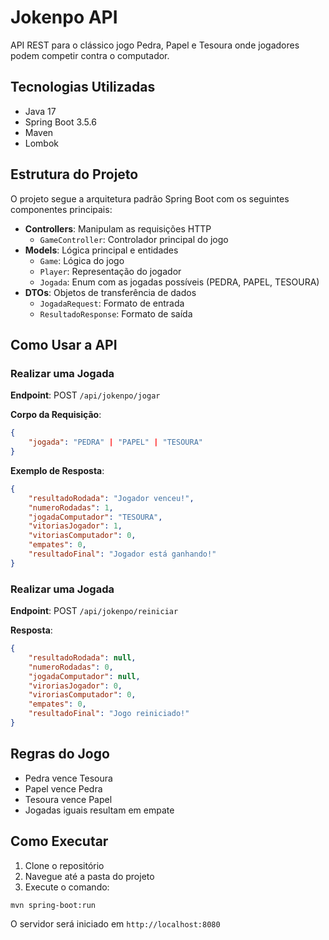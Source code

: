 # Jokenpo API

API REST para o clássico jogo Pedra, Papel e Tesoura onde jogadores podem competir contra o computador.

## Tecnologias Utilizadas

- Java 17
- Spring Boot 3.5.6
- Maven
- Lombok

## Estrutura do Projeto

O projeto segue a arquitetura padrão Spring Boot com os seguintes componentes principais:

- **Controllers**: Manipulam as requisições HTTP
  - `GameController`: Controlador principal do jogo
- **Models**: Lógica principal e entidades
  - `Game`: Lógica do jogo
  - `Player`: Representação do jogador
  - `Jogada`: Enum com as jogadas possíveis (PEDRA, PAPEL, TESOURA)
- **DTOs**: Objetos de transferência de dados
  - `JogadaRequest`: Formato de entrada
  - `ResultadoResponse`: Formato de saída

## Como Usar a API

### Realizar uma Jogada

**Endpoint**: POST `/api/jokenpo/jogar`

**Corpo da Requisição**:
```json
{
    "jogada": "PEDRA" | "PAPEL" | "TESOURA"
}
```

**Exemplo de Resposta**:
```json
{
    "resultadoRodada": "Jogador venceu!",
    "numeroRodadas": 1,
    "jogadaComputador": "TESOURA",
    "vitoriasJogador": 1,
    "vitoriasComputador": 0,
    "empates": 0,
    "resultadoFinal": "Jogador está ganhando!"
}
```

### Realizar uma Jogada

**Endpoint**: POST `/api/jokenpo/reiniciar`

**Resposta**:
```json
{
    "resultadoRodada": null,
    "numeroRodadas": 0,
    "jogadaComputador": null,
    "viroriasJogador": 0,
    "viroriasComputador": 0,
    "empates": 0,
    "resultadoFinal": "Jogo reiniciado!"
}
```

## Regras do Jogo

- Pedra vence Tesoura
- Papel vence Pedra
- Tesoura vence Papel
- Jogadas iguais resultam em empate

## Como Executar

1. Clone o repositório
2. Navegue até a pasta do projeto
3. Execute o comando:
```bash
mvn spring-boot:run
```

O servidor será iniciado em `http://localhost:8080`